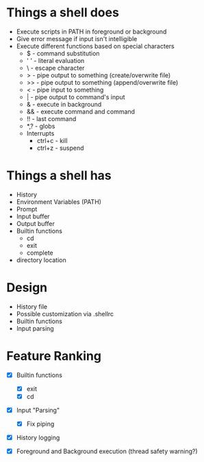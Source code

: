 # Things a shell does

* Execute scripts in PATH in foreground or background
* Give error message if input isn't intelligible
* Execute different functions based on special characters
    * $   - command substitution
    * ' ' - literal evaluation
    * \   - escape character
    * \>   - pipe output to something (create/overwrite file)
    * \>>  - pipe output to something (append/overwrite file)
    * <   - pipe input to something
    * |   - pipe output to command's input
    * &   - execute in background
    * &&  - execute command and command
    * !!  - last command
    * \*,? - globs
    * Interrupts
        * ctrl+c - kill
        * ctrl+z - suspend

# Things a shell has

* History
* Environment Variables (PATH)
* Prompt
* Input buffer
* Output buffer
* Builtin functions
    * cd
    * exit
    * complete
* directory location

# Design

* History file
* Possible customization via .shellrc
* Builtin functions
* Input parsing

# Feature Ranking

- [x] Builtin functions
    - [x] exit
    - [x] cd
- [x] Input "Parsing"
    - [x] Fix piping
- [x] History logging
- [x] Foreground and Background execution (thread safety warning?)

